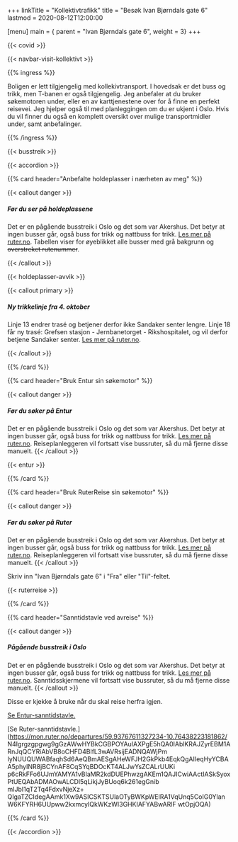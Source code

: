 +++
linkTitle = "Kollektivtrafikk"
title = "Besøk Ivan Bjørndals gate 6"
lastmod = 2020-08-12T12:00:00

[menu]
main = { parent = "Ivan Bjørndals gate 6", weight = 3}
+++

{{< covid >}}

{{< navbar-visit-kollektivt >}}

{{% ingress %}}

Boligen er lett tilgjengelig med kollekivtransport. I hovedsak er det buss og trikk,
men T-banen er også tilgjengelig. Jeg anbefaler at du bruker søkemotoren
under, eller en av karttjenestene over for å finne en perfekt reisevei. Jeg
hjelper også til med planleggingen om du er ukjent i Oslo. Hvis du vil finner
du også en komplett oversikt over mulige transportmidler under, samt
anbefalinger.

{{% /ingress %}}

{{< busstreik >}}

{{< accordion >}}

{{% card header="Anbefalte holdeplasser i nærheten av meg" %}}

{{< callout danger >}}

##### Før du ser på holdeplassene

Det er en pågående busstreik i Oslo og det som var Akershus. Det betyr at ingen busser går, også
buss for trikk og nattbuss for trikk. [Les mer på
ruter.no](https://ruter.no/avvik/busstreik-2020/?id=15327). Tabellen viser for øyeblikket alle
busser med grå bakgrunn og ~~overstreket rutenummer~~.

{{< /callout >}}

{{< holdeplasser-avvik >}}

{{< callout primary >}}

##### Ny trikkelinje fra 4. oktober

Linje 13 endrer trasé og betjener derfor ikke Sandaker senter lengre. Linje 18 får ny trasé: Grefsen
stasjon - Jernbanetorget - Rikshospitalet, og vil derfor betjene Sandaker senter. [Les mer på
ruter.no](https://ruter.no/avvik/ruteendring-4.-oktober/).

{{< /callout >}}

{{% /card %}}

{{% card header="Bruk Entur sin søkemotor" %}}

{{< callout danger >}}

##### Før du søker på Entur

Det er en pågående busstreik i Oslo og det som var Akershus. Det betyr at ingen busser går, også
buss for trikk og nattbuss for trikk. [Les mer på
ruter.no](https://ruter.no/avvik/busstreik-2020/?id=15327). Reiseplanleggeren vil fortsatt vise
bussruter, så du må fjerne disse manuelt.
{{< /callout >}}

{{< entur >}}

{{% /card %}}

{{% card header="Bruk RuterReise sin søkemotor" %}}

{{< callout danger >}}

##### Før du søker på Ruter

Det er en pågående busstreik i Oslo og det som var Akershus. Det betyr at ingen busser går, også
buss for trikk og nattbuss for trikk. [Les mer på
ruter.no](https://ruter.no/avvik/busstreik-2020/?id=15327). Reiseplanleggeren vil fortsatt vise
bussruter, så du må fjerne disse manuelt.
{{< /callout >}}

Skriv inn "Ivan Bjørndals gate 6" i "Fra" eller "Til"-feltet.

{{< ruterreise >}}

{{% /card %}}

{{% card header="Sanntidstavle ved avreise" %}}

{{< callout danger >}}

##### Pågående busstreik i Oslo

Det er en pågående busstreik i Oslo og det som var Akershus. Det betyr at ingen busser går, også
buss for trikk og nattbuss for trikk. [Les mer på
ruter.no](https://ruter.no/avvik/busstreik-2020/?id=15327). Sanntidsskjermene vil fortsatt vise
bussruter, så du må fjerne disse manuelt.
{{< /callout >}}

Disse er kjekke å bruke når du skal reise herfra igjen.

[Se Entur-sanntidstavle.](https://tavla.en-tur.no/t/PnVDQGYSsCiPu3B3JRrx)

[Se
Ruter-sanntidstavle.](https://mon.ruter.no/departures/59.93767611327234-10.76438223181862/
N4Igrgzgpgwg9gGzAWwHYBkCGBPOYAuIAXPgE5hQA0IAblKRAJZyrEBM1ARnJqQCYRiAbVB8oCHFD4BlfL3wAVRsijEADNQAWjPm
IyNUUQUWABfaqhSd6AeQBmAESgAHeWFJH2GkPkb4EqkQgAIIeqHyYCBAA5phyINR8jBCYnAF8CqSYqBDOcKT4ALJwYsZCALrUUKi
p6cRkFFo6UJmYAMYA1vBIaMR2kdDUEPhwzgAKEm1QAJICwiAActIASkSyoxPtUEQAbADMAOwALCDl5qLikjJyBUoq6k261egGnib
mIJbI1qT2Tq4FdxvNjeXz+
QIgaTZCIdegAAmk1Xw9ASICSKTSUlaOTyBWKpWElRA1VqUnq5CoIG0YlanW6KFYRH6UUpww2kxmcyIQkWKzWI3GHKIAFYABwARlF
wtOpjOQA)

{{% /card %}}

{{< /accordion >}}
